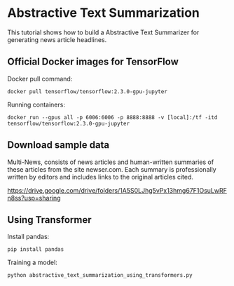 # Abstractive Text Summarization
This tutorial shows how to build a Abstractive Text Summarizer for generating news article headlines.

## Official Docker images for TensorFlow

Docker pull command:

```
docker pull tensorflow/tensorflow:2.3.0-gpu-jupyter
```

Running containers:

```
docker run --gpus all -p 6006:6006 -p 8888:8888 -v [local]:/tf -itd tensorflow/tensorflow:2.3.0-gpu-jupyter
```

## Download sample data

Multi-News, consists of news articles and human-written summaries of these articles from the site newser.com. Each summary is professionally written by editors and includes links to the original articles cited.

https://drive.google.com/drive/folders/1A5S0LJhg5vPx13hmg67F1OsuLwRFn8ss?usp=sharing

## Using Transformer

Install pandas:

```
pip install pandas
```

Training a model:

```
python abstractive_text_summarization_using_transformers.py
```
